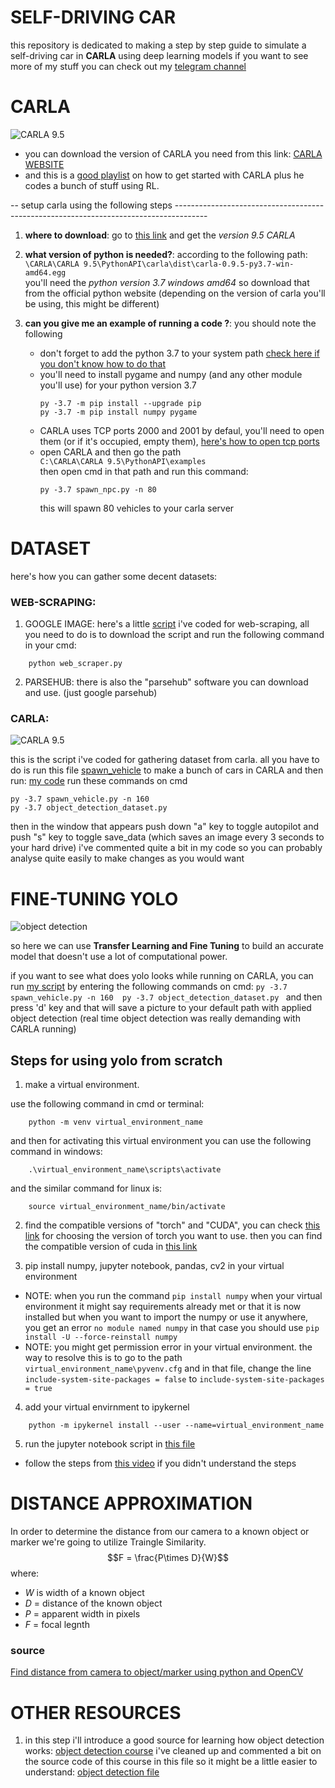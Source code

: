 # SELF-DRIVING CAR
 this repository is dedicated to making a step by step guide to simulate a self-driving car in **CARLA** using deep learning models 
 if you want to see more of my stuff you can check out my [telegram channel](https://t.me/engineering_stuff_69)

# CARLA

![CARLA 9.5](https://i.ibb.co/ysPTLMq/Untitled.png)

- you can download the version of CARLA you need from this link: [CARLA WEBSITE](https://carla.org/)
- and this is a [good playlist](https://www.youtube.com/playlist?list=PLQVvvaa0QuDeI12McNQdnTlWz9XlCa0uo) on how to get started with CARLA plus he codes a bunch of stuff using RL. 

-- setup carla using the following steps --------------------------------------------------------------------------------------

1. **where to download**: go to [this link](https://github.com/carla-simulator/carla/blob/master/Docs/download.md) and get the *version 9.5 CARLA*

2. **what version of python is needed?**: according to the following path: <br /> `\CARLA\CARLA 9.5\PythonAPI\carla\dist\carla-0.9.5-py3.7-win-amd64.egg` <br /> you'll need the *python version 3.7 windows amd64* so download that from the official python website (depending on the version of carla you'll be using, this might be different)

3. **can you give me an example of running a code ?**: you should note the following 
    - don't forget to add the python 3.7 to your system path [check here if you don't know how to do that](https://docs.microsoft.com/en-us/previous-versions/office/developer/sharepoint-2010/ee537574(v=office.14))
    - you'll need to install pygame and numpy (and any other module you'll use) for your python       version 3.7
      ```
      py -3.7 -m pip install --upgrade pip
      py -3.7 -m pip install numpy pygame 
      ```
    - CARLA uses TCP ports 2000 and 2001 by defaul, you'll need to open them (or if it's occupied, empty them), [here's how to open tcp ports](https://www.firehousesoftware.com/webhelp/FH/Content/FHEnterprise/FHEnterpriseInstallationGuide/24_StaticPort.htm)
    - open CARLA and then go the path <br /> `C:\CARLA\CARLA 9.5\PythonAPI\examples` <br /> then open cmd in that path and run this command: 
      ```
      py -3.7 spawn_npc.py -n 80
      ```
      this will spawn 80 vehicles to your carla server
    

# DATASET
here's how you can gather some decent datasets:
 
### WEB-SCRAPING:

1. GOOGLE IMAGE: here's a little [script](https://github.com/ArthasMenethil-A/CARLA/blob/main/other%20code/web_scraper.py) i've coded for web-scraping, all you need to do is to download the script and run the following command in your cmd:
```
    python web_scraper.py
```

2. PARSEHUB: there is also the "parsehub" software you can download and use. (just google parsehub)

### CARLA:

![CARLA 9.5](https://i.ibb.co/bdkMCbK/1245568.png)

this is the script i've coded for gathering dataset from carla. all you have to do is run this file [spawn_vehicle](https://github.com/ArthasMenethil-A/Self-driving-car/blob/main/CARLA%20CODES/spawn_npc.py) to make a bunch of cars in CARLA and then run: [my code](https://github.com/ArthasMenethil-A/CARLA/blob/main/CARLA%20CODES/object_detection_dataset.py)
run these commands on cmd 

    py -3.7 spawn_vehicle.py -n 160 
    py -3.7 object_detection_dataset.py 

then in the window that appears push down "a" key to toggle autopilot and push "s" key to toggle save_data (which saves an image every 3 seconds to your hard drive)
i've commented quite a bit in my code so you can probably analyse quite easily to make changes as you would want 

# FINE-TUNING YOLO

![object detection](https://i.ibb.co/ZL8dW5S/detected-picture.jpg)

so here we can use **Transfer Learning and Fine Tuning** to build an accurate model that doesn't use a lot of computational power. 

if you want to see what does yolo looks while running on CARLA, you can run [my script](https://github.com/ArthasMenethil-A/CARLA/blob/main/CARLA%20CODES/object_detection_dataset.py) by entering the following commands on cmd:
    ```
    py -3.7 spawn_vehicle.py -n 160 
    py -3.7 object_detection_dataset.py 
    ```
and then press 'd' key and that will save a picture to your default path with applied object detection (real time object detection was really demanding with CARLA running)

## Steps for using yolo from scratch

1. make a virtual environment.

use the following command in cmd or terminal: 
```
    python -m venv virtual_environment_name
```
and then for activating this virtual environment you can use the following command in windows: 
```
    .\virtual_environment_name\scripts\activate
```
and the similar command for linux is:
```
    source virtual_environment_name/bin/activate
```

2. find the compatible versions of "torch" and "CUDA", you can check [this link](https://pytorch.org/get-started/locally/) for choosing the version of torch you want to use. then you can find the compatible version of cuda in [this link](https://developer.nvidia.com/cuda-toolkit-archive)

3. pip install numpy, jupyter notebook, pandas, cv2 in your virtual environment
- NOTE: when you run the command `pip install numpy` when your virtual environment it might say requirements already met or that it is now installed but when you want to import the numpy or use it anywhere, you get an error `no module named numpy` in that case you should use `pip install -U --force-reinstall numpy`
- NOTE: you might get permission error in your virtual environment. the way to resolve this is to go to the path `virtual_environment_name\pyvenv.cfg` and in that file, change the line `include-system-site-packages = false` to `include-system-site-packages = true`

4. add your virtual envirnment to ipykernel 
```
    python -m ipykernel install --user --name=virtual_environment_name
```

5. run the jupyter notebook script in [this file](https://github.com/ArthasMenethil-A/Self-driving-car/blob/main/object%20detection/Yolo_Fine_Tuning.ipynb)  

- follow the steps from [this video](https://www.youtube.com/watch?v=tFNJGim3FXw&list=WL&index=1&t=1282s&ab_channel=NicholasRenotte) if you didn't understand the steps

# DISTANCE APPROXIMATION
In order to determine the distance from our camera to a known object or marker we're going to utilize Traingle Similarity. 
$$F = \frac{P\times D}{W}$$
where:
- $W$ is width of a known object 
- $D$ = distance of the known object 
- $P$ = apparent width in pixels 
- $F$ = focal legnth

### source
[Find distance from camera to object/marker using python and OpenCV](https://pyimagesearch.com/2015/01/19/find-distance-camera-objectmarker-using-python-opencv/)

# OTHER RESOURCES

1. in this step i'll introduce a good source for learning how object detection works: [object detection course](https://www.youtube.com/watch?v=yqkISICHH-U&ab_channel=NicholasRenotte)
i've cleaned up and commented a bit on the source code of this course in this file so it might be a little easier to understand: [object detection file](https://github.com/ArthasMenethil-A/CARLA/blob/main/object%20detection/Training_model.ipynb)

